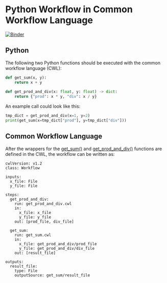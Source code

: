 # Python Workflow in Common Workflow Language
[![Binder](https://mybinder.org/badge_logo.svg)](https://mybinder.org/v2/gh/jan-janssen/python-cwl-workflow/HEAD?urlpath=%2Fdoc%2Ftree%2Fworkflow.ipynb)

## Python 
The following two Python functions should be executed with the common workflow language (CWL):
```python
def get_sum(x, y):
    return x + y
    
def get_prod_and_div(x: float, y: float) -> dict:
    return {"prod": x * y, "div": x / y}
```

An example call could look like this:
```python
tmp_dict = get_prod_and_div(x=1, y=2)
print(get_sum(x=tmp_dict["prod"], y=tmp_dict["div"]))
```

## Common Workflow Language 
After the wrappers for the [get_sum()](get_sum.cwl) and [get_prod_and_div()](get_prod_and_div.cwl) functions are defined in the CWL, the workflow can be written as:
```CWL
cwlVersion: v1.2
class: Workflow

inputs:
  x_file: File
  y_file: File

steps:
  get_prod_and_div:
    run: get_prod_and_div.cwl
    in:
      x_file: x_file
      y_file: y_file
    out: [prod_file, div_file]

  get_sum:
    run: get_sum.cwl
    in: 
      x_file: get_prod_and_div/prod_file
      y_file: get_prod_and_div/div_file
    out: [result_file]

outputs:
  result_file:
    type: File
    outputSource: get_sum/result_file
```
